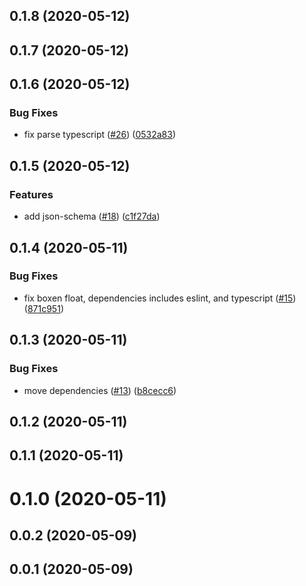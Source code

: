 ## 0.1.8 (2020-05-12)



## 0.1.7 (2020-05-12)



## 0.1.6 (2020-05-12)


### Bug Fixes

* fix parse typescript ([#26](https://github.com/tyankatsu0105/birthpec/issues/26)) ([0532a83](https://github.com/tyankatsu0105/birthpec/commit/0532a830742f23c422a999207742fa0462826a27))



## 0.1.5 (2020-05-12)


### Features

* add json-schema ([#18](https://github.com/tyankatsu0105/birthpec/issues/18)) ([c1f27da](https://github.com/tyankatsu0105/birthpec/commit/c1f27da0aafbf3be9ca2dd21e8a8043424aa9c5d))



## 0.1.4 (2020-05-11)


### Bug Fixes

* fix boxen float, dependencies includes eslint, and typescript ([#15](https://github.com/tyankatsu0105/birthpec/issues/15)) ([871c951](https://github.com/tyankatsu0105/birthpec/commit/871c951a582c6a9b95a3c2f4c21f7afebf06ec45))



## 0.1.3 (2020-05-11)


### Bug Fixes

* move dependencies ([#13](https://github.com/tyankatsu0105/birthpec/issues/13)) ([b8cecc6](https://github.com/tyankatsu0105/birthpec/commit/b8cecc62f8ad3b6cc42a2f8bcff76e1e0e35f1be))



## 0.1.2 (2020-05-11)



## 0.1.1 (2020-05-11)



# 0.1.0 (2020-05-11)



## 0.0.2 (2020-05-09)



## 0.0.1 (2020-05-09)



